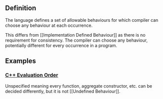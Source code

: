 ## Definition
The language defines a set of allowable behaviours for which compiler can choose any behaviour at each occurrence.

This differs from [[Implementation Defined Behaviour]] as there is no requirement for consistency. The compiler can choose any behaviour, potentially different for every occurrence in a program. 
## Examples
### [C++ Evaluation Order](https://en.cppreference.com/w/cpp/language/eval_order)
Unspecified meaning every function, aggregate constructor,  etc. can be decided differently, but it is not [[Undefined Behaviour]].